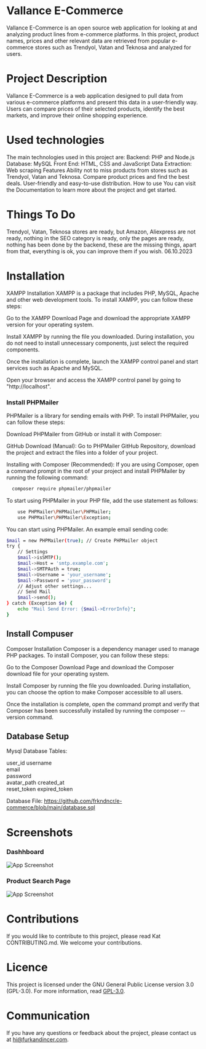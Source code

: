 # Vallance E-Commerce
Vallance E-Commerce is an open source web application for looking at and analyzing product lines from e-commerce platforms. In this project, product names, prices and other relevant data are retrieved from popular e-commerce stores such as Trendyol, Vatan and Teknosa and analyzed for users.

# Project Description
Vallance E-Commerce is a web application designed to pull data from various e-commerce platforms and present this data in a user-friendly way. Users can compare prices of their selected products, identify the best markets, and improve their online shopping experience.

# Used technologies
The main technologies used in this project are:
Backend: PHP and Node.js
Database: MySQL
Front End: HTML, CSS and JavaScript
Data Extraction: Web scraping
Features
Ability not to miss products from stores such as Trendyol, Vatan and Teknosa.
Compare product prices and find the best deals.
User-friendly and easy-to-use distribution.
How to use
You can visit the Documentation to learn more about the project and get started.

# Things To Do 
Trendyol, Vatan, Teknosa stores are ready, but Amazon, Aliexpress are not ready, nothing in the SEO category is ready, only the pages are ready, nothing has been done by the backend, these are the missing things, apart from that, everything is ok, you can improve them if you wish. 
06.10.2023

# Installation

XAMPP Installation
XAMPP is a package that includes PHP, MySQL, Apache and other web development tools. To install XAMPP, you can follow these steps:

Go to the XAMPP Download Page and download the appropriate XAMPP version for your operating system.

Install XAMPP by running the file you downloaded. During installation, you do not need to install unnecessary components, just select the required components.

Once the installation is complete, launch the XAMPP control panel and start services such as Apache and MySQL.

Open your browser and access the XAMPP control panel by going to "http://localhost".

### Install PHPMailer 

PHPMailer is a library for sending emails with PHP. To install PHPMailer, you can follow these steps:

Download PHPMailer from GitHub or install it with Composer:

GitHub Download (Manual): Go to PHPMailer GitHub Repository, download the project and extract the files into a folder of your project.

Installing with Composer (Recommended): If you are using Composer, open a command prompt in the root of your project and install PHPMailer by running the following command:

```bash
  composer require phpmailer/phpmailer

```

To start using PHPMailer in your PHP file, add the use statement as follows:
```bash
    use PHPMailer\PHPMailer\PHPMailer;
    use PHPMailer\PHPMailer\Exception;
```

You can start using PHPMailer. An example email sending code:
```bash
$mail = new PHPMailer(true); // Create PHPMailer object
try {
    // Settings
    $mail->isSMTP();
    $mail->Host = 'smtp.example.com';
    $mail->SMTPAuth = true;
    $mail->Username = 'your_username';
    $mail->Password = 'your_password';
    // Adjust other settings...
    // Send Mail
    $mail->send();
} catch (Exception $e) {
    echo "Mail Send Error: {$mail->ErrorInfo}";
}
```

## Install Compuser

Composer Installation
Composer is a dependency manager used to manage PHP packages. To install Composer, you can follow these steps:

Go to the Composer Download Page and download the Composer download file for your operating system.

Install Composer by running the file you downloaded. During installation, you can choose the option to make Composer accessible to all users.

Once the installation is complete, open the command prompt and verify that Composer has been successfully installed by running the composer --version command.

## Database Setup

Mysql Database Tables:

user_id	
username	
email	
password	
avatar_path	
created_at	
reset_token	
expired_token

Database File: https://github.com/frkndncr/e-commerce/blob/main/database.sql



# Screenshots

### Dashhboard
![App Screenshot](https://i.hizliresim.com/4mw1hcp.png)

### Product Search Page

![App Screenshot](https://i.hizliresim.com/p88aeq7.png)


# Contributions
If you would like to contribute to this project, please read Kat CONTRIBUTING.md. We welcome your contributions.

# Licence
This project is licensed under the GNU General Public License version 3.0 (GPL-3.0). For more information, read [GPL-3.0](link).

# Communication
If you have any questions or feedback about the project, please contact us at hi@furkandincer.com.
